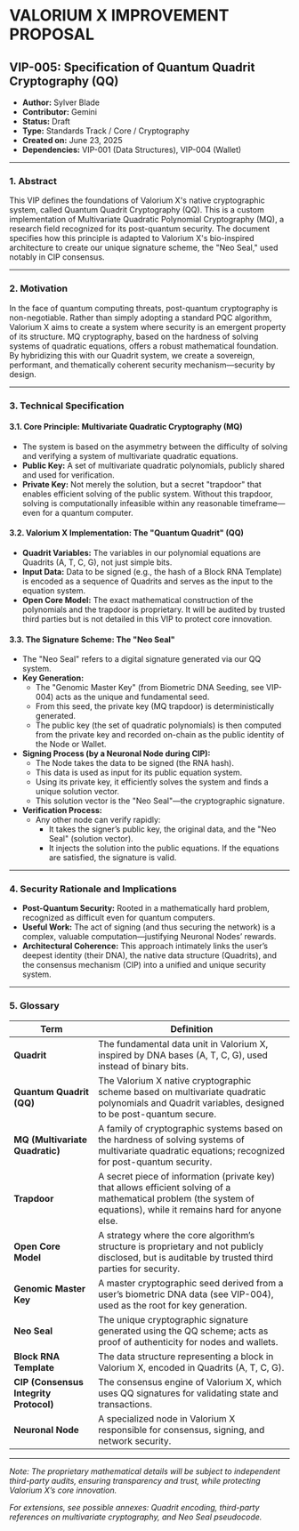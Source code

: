 # VALORIUM X IMPROVEMENT PROPOSAL

## VIP-005: Specification of Quantum Quadrit Cryptography (QQ)

- **Author:** Sylver Blade  
- **Contributor:** Gemini  
- **Status:** Draft  
- **Type:** Standards Track / Core / Cryptography  
- **Created on:** June 23, 2025  
- **Dependencies:** VIP-001 (Data Structures), VIP-004 (Wallet)

---

### 1. Abstract

This VIP defines the foundations of Valorium X's native cryptographic system, called Quantum Quadrit Cryptography (QQ). This is a custom implementation of Multivariate Quadratic Polynomial Cryptography (MQ), a research field recognized for its post-quantum security. The document specifies how this principle is adapted to Valorium X's bio-inspired architecture to create our unique signature scheme, the "Neo Seal," used notably in CIP consensus.

---

### 2. Motivation

In the face of quantum computing threats, post-quantum cryptography is non-negotiable. Rather than simply adopting a standard PQC algorithm, Valorium X aims to create a system where security is an emergent property of its structure. MQ cryptography, based on the hardness of solving systems of quadratic equations, offers a robust mathematical foundation. By hybridizing this with our Quadrit system, we create a sovereign, performant, and thematically coherent security mechanism—security by design.

---

### 3. Technical Specification

#### 3.1. Core Principle: Multivariate Quadratic Cryptography (MQ)

- The system is based on the asymmetry between the difficulty of solving and verifying a system of multivariate quadratic equations.
- **Public Key:** A set of multivariate quadratic polynomials, publicly shared and used for verification.
- **Private Key:** Not merely the solution, but a secret "trapdoor" that enables efficient solving of the public system. Without this trapdoor, solving is computationally infeasible within any reasonable timeframe—even for a quantum computer.

#### 3.2. Valorium X Implementation: The "Quantum Quadrit" (QQ)

- **Quadrit Variables:** The variables in our polynomial equations are Quadrits (A, T, C, G), not just simple bits.
- **Input Data:** Data to be signed (e.g., the hash of a Block RNA Template) is encoded as a sequence of Quadrits and serves as the input to the equation system.
- **Open Core Model:** The exact mathematical construction of the polynomials and the trapdoor is proprietary. It will be audited by trusted third parties but is not detailed in this VIP to protect core innovation.

#### 3.3. The Signature Scheme: The "Neo Seal"

- The "Neo Seal" refers to a digital signature generated via our QQ system.
- **Key Generation:**
    - The "Genomic Master Key" (from Biometric DNA Seeding, see VIP-004) acts as the unique and fundamental seed.
    - From this seed, the private key (MQ trapdoor) is deterministically generated.
    - The public key (the set of quadratic polynomials) is then computed from the private key and recorded on-chain as the public identity of the Node or Wallet.
- **Signing Process (by a Neuronal Node during CIP):**
    - The Node takes the data to be signed (the RNA hash).
    - This data is used as input for its public equation system.
    - Using its private key, it efficiently solves the system and finds a unique solution vector.
    - This solution vector is the "Neo Seal"—the cryptographic signature.
- **Verification Process:**
    - Any other node can verify rapidly:
        - It takes the signer’s public key, the original data, and the "Neo Seal" (solution vector).
        - It injects the solution into the public equations. If the equations are satisfied, the signature is valid.

---

### 4. Security Rationale and Implications

- **Post-Quantum Security:** Rooted in a mathematically hard problem, recognized as difficult even for quantum computers.
- **Useful Work:** The act of signing (and thus securing the network) is a complex, valuable computation—justifying Neuronal Nodes’ rewards.
- **Architectural Coherence:** This approach intimately links the user’s deepest identity (their DNA), the native data structure (Quadrits), and the consensus mechanism (CIP) into a unified and unique security system.

---

### 5. Glossary

| Term                        | Definition |
|-----------------------------|------------|
| **Quadrit**                 | The fundamental data unit in Valorium X, inspired by DNA bases (A, T, C, G), used instead of binary bits. |
| **Quantum Quadrit (QQ)**    | The Valorium X native cryptographic scheme based on multivariate quadratic polynomials and Quadrit variables, designed to be post-quantum secure. |
| **MQ (Multivariate Quadratic)** | A family of cryptographic systems based on the hardness of solving systems of multivariate quadratic equations; recognized for post-quantum security. |
| **Trapdoor**                | A secret piece of information (private key) that allows efficient solving of a mathematical problem (the system of equations), while it remains hard for anyone else. |
| **Open Core Model**         | A strategy where the core algorithm’s structure is proprietary and not publicly disclosed, but is auditable by trusted third parties for security. |
| **Genomic Master Key**      | A master cryptographic seed derived from a user’s biometric DNA data (see VIP-004), used as the root for key generation. |
| **Neo Seal**                | The unique cryptographic signature generated using the QQ scheme; acts as proof of authenticity for nodes and wallets. |
| **Block RNA Template**      | The data structure representing a block in Valorium X, encoded in Quadrits (A, T, C, G). |
| **CIP (Consensus Integrity Protocol)** | The consensus engine of Valorium X, which uses QQ signatures for validating state and transactions. |
| **Neuronal Node**           | A specialized node in Valorium X responsible for consensus, signing, and network security. |

---

*Note: The proprietary mathematical details will be subject to independent third-party audits, ensuring transparency and trust, while protecting Valorium X’s core innovation.*

*For extensions, see possible annexes: Quadrit encoding, third-party references on multivariate cryptography, and Neo Seal pseudocode.*
